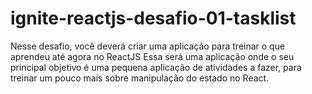# ignite-reactjs-desafio-01-tasklist
Nesse desafio, você deverá criar uma aplicação para treinar o que aprendeu até agora no ReactJS  Essa será uma aplicação onde o seu principal objetivo é uma pequena aplicação de atividades a fazer, para treinar um pouco mais sobre manipulação do estado no React.
